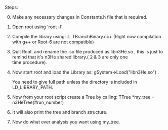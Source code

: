 Steps:

0. Make any necessary changes in Constants.h file that is required.

1. Open root using 'root -l' 

2. Compile the library using: .L TBranchBinary.cc+ (Right now compilation with g++ or Root-6 are not compatible)

3. Quit Root. and rename the .so file produced as libn3He.so , this is just to remind that it's n3He shared library.( 2 & 3 are only one   
   time procedure).

4. Now start root and load the Library as: gSystem->Load("libn3He.so")  .

   You need to give full path unless the directory is included in LD_LIBRARY_PATH.

5. Now from your root script create a Tree by calling: TTree *my_tree = n3HeTree(#run_number)

6. It will also print the tree and branch structure.

7. Now do what ever analysis you want using my_tree.
